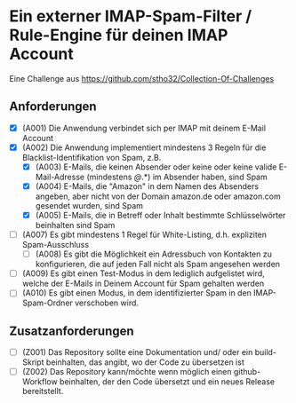 # Ein externer IMAP-Spam-Filter / Rule-Engine für deinen IMAP Account

Eine Challenge aus https://github.com/stho32/Collection-Of-Challenges

## Anforderungen

- [X] (A001) Die Anwendung verbindet sich per IMAP mit deinem E-Mail Account
- [X] (A002) Die Anwendung implementiert mindestens 3 Regeln für die Blacklist-Identifikation von Spam, z.B.
  - [X] (A003) E-Mails, die keinen Absender oder keine oder keine valide E-Mail-Adresse (mindestens *@*.*) im Absender haben, sind Spam
  - [X] (A004) E-Mails, die "Amazon" in dem Namen des Absenders angeben, aber nicht von der Domain amazon.de oder amazon.com gesendet wurden, sind Spam
  - [X] (A005) E-Mails, die in Betreff oder Inhalt bestimmte Schlüsselwörter beinhalten sind Spam
- [ ] (A007) Es gibt mindestens 1 Regel für White-Listing, d.h. expliziten Spam-Ausschluss
  - [ ] (A008) Es gibt die Möglichkeit ein Adressbuch von Kontakten zu konfigurieren, die auf jeden Fall nicht als Spam angesehen werden
- [ ] (A009) Es gibt einen Test-Modus in dem lediglich aufgelistet wird, welche der E-Mails in Deinem Account für Spam gehalten werden
- [ ] (A010) Es gibt einen Modus, in dem identifizierter Spam in den IMAP-Spam-Ordner verschoben wird.

## Zusatzanforderungen

- [ ] (Z001) Das Repository sollte eine Dokumentation und/ oder ein build-Skript beinhalten, das angibt, wo der Code zu übersetzen ist
- [ ] (Z002) Das Repository kann/möchte wenn möglich einen github-Workflow beinhalten, der den Code übersetzt und ein neues Release bereitstellt.
